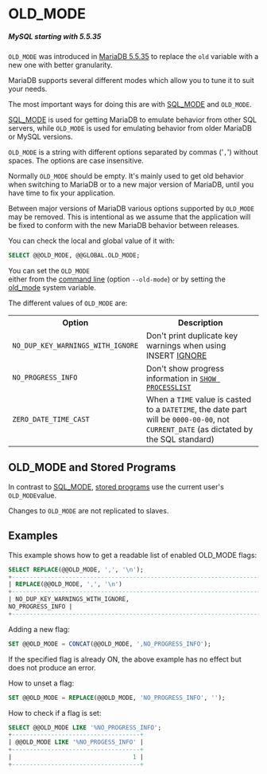 # OLD_MODE

##### MySQL starting with 5.5.35

<code class="fixed" style="white-space:pre-wrap">OLD_MODE</code> was introduced in [MariaDB 5.5.35](/kb/en/mariadb-5535-release-notes/) to replace the <code class="fixed" style="white-space:pre-wrap">old</code> variable with a new one with better granularity.

MariaDB supports several different modes which allow you to tune it to suit your needs.

The most important ways for doing this are with [SQL_MODE](/mariadb-administration/variables-and-modes/sql-mode/) and `OLD_MODE`.

[SQL_MODE](/mariadb-administration/variables-and-modes/sql-mode/) is used for getting MariaDB to emulate behavior from other SQL servers, while <code class="fixed" style="white-space:pre-wrap">OLD_MODE</code> is used for emulating behavior from older MariaDB or MySQL versions.

<code class="fixed" style="white-space:pre-wrap">OLD_MODE</code> is a string with different options separated by commas ('`,`') without spaces. The options are case insensitive.

Normally <code class="fixed" style="white-space:pre-wrap">OLD_MODE</code> should be empty. It's mainly used to get old behavior when switching to MariaDB or to a new major version of MariaDB, until you have time to fix your application.

Between major versions of MariaDB various options supported by <code class="fixed" style="white-space:pre-wrap">OLD_MODE</code> may be removed.  This is intentional as we assume that the application will be fixed to conform with the new MariaDB behavior between releases.

You can check the local and global value of it with:

```sql
SELECT @@OLD_MODE, @@GLOBAL.OLD_MODE;
```

You can set the <code class="fixed" style="white-space:pre-wrap"><span class="n">OLD_MODE</span>
</code> either from the
[command line](/kb/en/mysqld-options-full-list/) (option <code class="fixed" style="white-space:pre-wrap">--old-mode</code>) or by setting the [old_mode](/kb/en/server-system-variables/#old_mode) system variable.

The different values of `OLD_MODE` are:

<table><tbody><tr><th>Option</th><th>Description</th></tr>
<tr><td><code>NO_DUP_KEY_WARNINGS_WITH_IGNORE</code></td><td>Don't print duplicate key warnings when using INSERT <a href="/kb/en/ignore/">IGNORE</a></td></tr>
<tr><td><code>NO_PROGRESS_INFO</code></td><td>Don't show progress information in <code><a href="/kb/en/show-processlist/">SHOW PROCESSLIST</a></code></td></tr>
<tr><td><code>ZERO_DATE_TIME_CAST</code></td><td>When a <code>TIME</code> value is casted to a <code>DATETIME</code>, the date part will be <code>0000-00-00</code>, not <code>CURRENT_DATE</code> (as dictated by the SQL standard)</td></tr>
</tbody></table>

## OLD_MODE and Stored Programs

In contrast to [SQL_MODE](/mariadb-administration/variables-and-modes/sql-mode/), [stored programs](/kb/en/stored-programs-and-views/) use the current user's <code class="fixed" style="white-space:pre-wrap">OLD_MODE</code>value.

Changes to <code class="fixed" style="white-space:pre-wrap">OLD_MODE</code> are not replicated to slaves.

## Examples

This example shows how to get a readable list of enabled OLD_MODE flags:

```sql
SELECT REPLACE(@@OLD_MODE, ',', '\n');
+-------------------------------------------------------------------------+
| REPLACE(@@OLD_MODE, ',', '\n')                                          |
+-------------------------------------------------------------------------+
| NO_DUP_KEY_WARNINGS_WITH_IGNORE,
NO_PROGRESS_INFO |
+-------------------------------------------------------------------------+
```

Adding a new flag:

```sql
SET @@OLD_MODE = CONCAT(@@OLD_MODE, ',NO_PROGRESS_INFO');
```

If the specified flag is already ON, the above example has no effect but does not produce an error.

How to unset a flag:

```sql
SET @@OLD_MODE = REPLACE(@@OLD_MODE, 'NO_PROGRESS_INFO', '');
```

How to check if a flag is set:

```sql
SELECT @@OLD_MODE LIKE '%NO_PROGRESS_INFO';
+------------------------------------+
| @@OLD_MODE LIKE '%NO_PROGESS_INFO' |
+------------------------------------+
|                                  1 |
+------------------------------------+
```